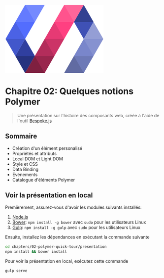 ![](../../../images/polymer.png)
# Chapitre 02: Quelques notions Polymer
> Une présentation sur l'histoire des composants web, créée à l'aide de l'outil [Bespoke.js](http://markdalgleish.com/projects/bespoke.js)

## Sommaire
* Création d'un élément personalisé
* Propriétés et attributs
* Local DOM et Light DOM
* Style et CSS
* Data Binding
* Événements
* Catalogue d'éléments Polymer

## Voir la présentation en local

Premièrement, assurez-vous d'avoir les modules suivants installés:

1. [Node.js](http://nodejs.org)
2. [Bower](http://bower.io): `npm install -g bower` avec `sudo` pour les utilisateurs Linux
3. [Gulp](http://gulpjs.com): `npm install -g gulp` avec `sudo` pour les utilisateurs Linux

Ensuite, installez les dépendances en exécutant la commande suivante

```sh
cd chapters/02-polymer-quick-tour/presentation
npm install && bower install
```

Pour voir la présentation en local, exécutez cette commande

```sh
gulp serve
```
